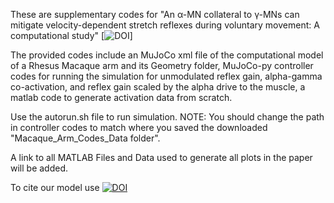 These are supplementary codes for  "An α-MN collateral to γ-MNs can mitigate velocity-dependent stretch reflexes during voluntary movement: A computational study"  [![DOI](https://doi.org/10.1101/2023.12.08.570843)] 

The provided codes include an MuJoCo xml file of the computational model of a Rhesus Macaque arm and its Geometry folder, MuJoCo-py controller codes for running the simulation for unmodulated reflex gain, alpha-gamma co-activation, and reflex gain scaled by the alpha drive to the muscle, a matlab code to generate activation data from scratch.

Use the autorun.sh file to run simulation. NOTE: You should change the path in controller codes to match where you saved the downloaded "Macaque_Arm_Codes_Data folder".  

A link to all MATLAB Files and Data used to generate all plots in the paper will be added.

To cite our model use 
[![DOI](https://zenodo.org/badge/731336333.svg)](https://zenodo.org/doi/10.5281/zenodo.10373301)


